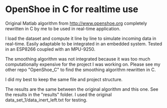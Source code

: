 # OpenShoe in C for realtime use

Original Matlab algorithm from http://www.openshoe.org completely rewritten in C by me to be used in real-time application.

I load the dataset and compute it line by line to simulate incoming data in real-time. 
Easily adaptable to be integrated in an embedded system. Tested in an ESP8266 coupled with an MPU-9250.

The smoothing algorithm was not integrated because it was too much computationally expensive for the project I was working on.
Please see my other repo "OpenShoe_C" to find the smoothing algorithm rewritten in C.

I did my best to keep the same file and project structure.

The results are the same between the original algorithm and this one. See the results in the "results" folder.
I used the original data_set_1/data_inert_left.txt for testing. 
